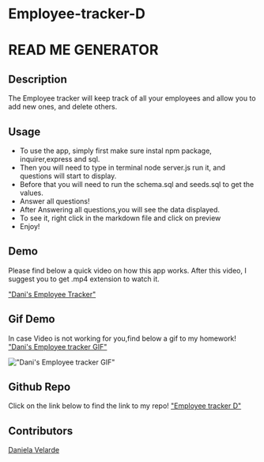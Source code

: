 # Employee-tracker-D
# READ ME GENERATOR

## Description
The Employee tracker will keep track of all your employees and allow you to add new ones, and delete others.

## Usage

* To use the app, simply first make sure instal npm package, inquirer,express and sql.
* Then you will need to type in terminal node server.js run it, and questions will start to display.
* Before that you will need to run the schema.sql and seeds.sql to get the values.
* Answer all questions!
* After Answering all questions,you will see the data displayed.
* To see it, right click in the markdown file and click on preview
* Enjoy!
## Demo
Please find below a quick video on how this app works. After this video, I suggest you to get .mp4 extension to watch it.


["Dani's Employee Tracker"](./Demo/readme%20generator%20video%20demo.mp4)

## Gif Demo
In case Video is not working for you,find below a gif to my homework!
["Dani's Employee tracker GIF"](./Demo/readme-generator-video-demo.gif)







!["Dani's Employee tracker GIF"](./Demo/readme-generator-video-demo.gif)

## Github Repo
Click on the link below to find the link to my repo!
["Employee tracker D"](https://github.com/davelarde/Readme-gen.git)



## Contributors 
[Daniela Velarde](https://www.linkedin.com/in/daniela-velarde-8baa13141/)


